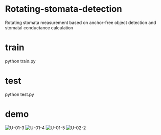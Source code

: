 # Rotating-stomata-detection
Rotating stomata measurement based on anchor-free object detection and stomatal conductance calculation

# train
python train.py

# test
python test.py

# demo

![U-01-3](https://user-images.githubusercontent.com/33287682/237013693-6a689005-c98d-423e-98b5-bc337fcba68d.jpg)
![U-01-4](https://user-images.githubusercontent.com/33287682/237013719-04f77009-3348-4ab6-94b2-eafe31fbfd41.jpg)
![U-01-5](https://user-images.githubusercontent.com/33287682/237013750-a8e82dc3-b8ae-4cc7-8609-29cf38cc218d.jpg)
![U-02-2](https://user-images.githubusercontent.com/33287682/237013815-9672a3fa-7755-44e3-92dd-ac86ae01b8a1.jpg)
